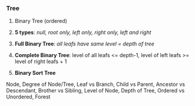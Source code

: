 ### Tree

1. Binary Tree (ordered)

 1. **5 types**: _null, root only, left only, right only, left and right_

 1. **Full Binary Tree**: _all leafs have same level = depth of tree_

 1. **Complete Binary Tree**: level of all leafs <= depth-1, level of left leafs >= level of right leafs + 1

 1. **Binary Sort Tree**



Node, Degree of Node/Tree, Leaf vs Branch, Child vs Parent, Ancestor vs Descendant, Brother vs Sibling, Level of Node, Depth of Tree, Ordered vs Unordered, Forest
